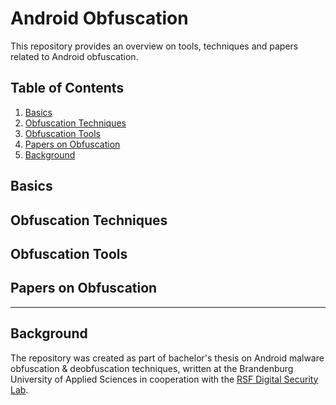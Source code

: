 # Android Obfuscation 

This repository provides an overview on tools, techniques and papers related to Android obfuscation.

## Table of Contents

 1. [Basics](#Basics)
 2. [Obfuscation Techniques](#obfuscation-techniques)
 3. [Obfuscation Tools](#obfuscation-tools)
 4. [Papers on Obfuscation](#papers-on-obfuscation)
 5. [Background](#background)


## Basics


## Obfuscation Techniques


## Obfuscation Tools


## Papers on Obfuscation

---


## Background
The repository was created as part of bachelor's thesis on Android malware obfuscation & deobfuscation techniques, written at the Brandenburg University of Applied Sciences in cooperation with the [RSF Digital Security Lab](https://rsf.org/en/digital-security-lab). 





